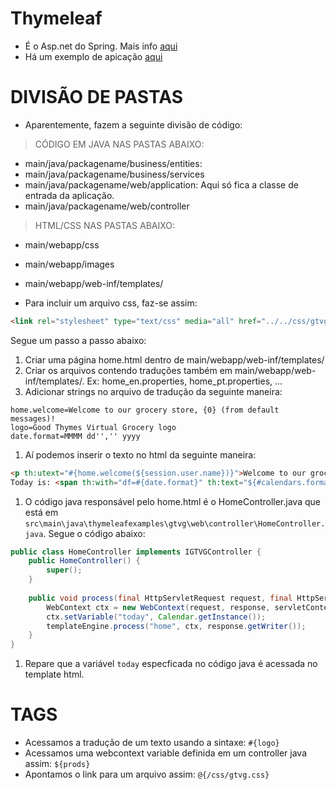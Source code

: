 # Thymeleaf 
* É o Asp.net do Spring. Mais info [aqui](https://www.thymeleaf.org/)
* Há um exemplo de apicação [aqui](https://github.com/thymeleaf/thymeleafexamples-gtvg)


# DIVISÃO DE PASTAS
* Aparentemente, fazem a seguinte divisão de código: 

>CÓDIGO EM JAVA NAS PASTAS ABAIXO: 
* main/java/packagename/business/entities: 
* main/java/packagename/business/services
* main/java/packagename/web/application: Aqui só fica a classe de entrada da aplicação.
* main/java/packagename/web/controller


>HTML/CSS NAS PASTAS ABAIXO:
* main/webapp/css
* main/webapp/images
* main/webapp/web-inf/templates/

* Para incluir um arquivo css, faz-se assim: 
```html 
<link rel="stylesheet" type="text/css" media="all" href="../../css/gtvg.css" th:href="@{/css/gtvg.css}" />
```

Segue um passo a passo abaixo:
1. Criar uma página home.html dentro de main/webapp/web-inf/templates/
1. Criar os arquivos contendo traduções também em main/webapp/web-inf/templates/. Ex: home_en.properties, home_pt.properties, ... 
1. Adicionar strings no arquivo de tradução da seguinte maneira:
```
home.welcome=Welcome to our grocery store, {0} (from default messages)!
logo=Good Thymes Virtual Grocery logo
date.format=MMMM dd'','' yyyy
```
1. Aí podemos inserir o texto no html da seguinte maneira: 
```html 
<p th:utext="#{home.welcome(${session.user.name})}">Welcome to our grocery store, Sebastian!</p>
Today is: <span th:with="df=#{date.format}" th:text="${#calendars.format(today,df)}">13 February 2011</span>
```
1. O código java responsável pelo home.html é o HomeController.java que está em `src\main\java\thymeleafexamples\gtvg\web\controller\HomeController.java`. Segue o código abaixo: 
```java
public class HomeController implements IGTVGController {    
    public HomeController() {
        super();
    }
    
    public void process(final HttpServletRequest request, final HttpServletResponse response,final ServletContext servletContext, final ITemplateEngine templateEngine)throws Exception {        
        WebContext ctx = new WebContext(request, response, servletContext, request.getLocale());
        ctx.setVariable("today", Calendar.getInstance());        
        templateEngine.process("home", ctx, response.getWriter());        
    }
}
```
1. Repare que a variável `today` especficada no código java é acessada no template html. 


# TAGS
* Acessamos a tradução de um texto usando a sintaxe: `#{logo}`
* Acessamos uma webcontext variable definida em um controller java assim: `${prods}`
* Apontamos o link para um arquivo assim: `@{/css/gtvg.css}`